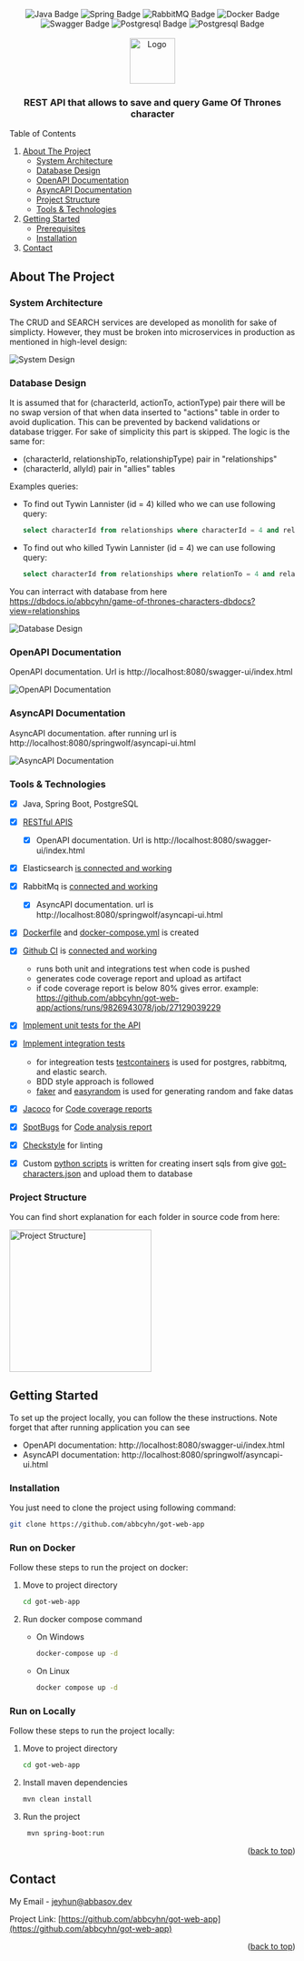 <a name="readme-top"></a>

<!-- BADGE LOGO -->
<div align="center">
    <img src="https://img.shields.io/badge/Java-ED8B00?style=for-the-badge&logo=openjdk&logoColor=white" alt="Java Badge">
    <img src="https://img.shields.io/badge/spring-%236DB33F.svg?style=for-the-badge&logo=spring&logoColor=white" alt="Spring Badge">
    <img src="https://img.shields.io/badge/Rabbitmq-FF6600?style=for-the-badge" alt="RabbitMQ Badge">
    <img src="https://img.shields.io/badge/docker-%230db7ed.svg?style=for-the-badge&logo=docker&logoColor=white" alt="Docker Badge">
    <img src="https://img.shields.io/badge/-Swagger-%23Clojure?style=for-the-badge&logo=swagger&logoColor=white" alt="Swagger Badge">
    <img src="https://img.shields.io/badge/openapiinitiative-%23000000.svg?style=for-the-badge&logo=postgresql&logoColor=white" alt="Postgresql Badge">
    <img src="https://img.shields.io/badge/postgres-%23316192.svg?style=for-the-badge&logo=postgresql&logoColor=white" alt="Postgresql Badge">
</div>



<!-- PROJECT LOGO -->
<br />
<div align="center">
  <a href="https://github.com/abbcyhn/got-web-app">
    <img src="docs/logo.png" alt="Logo" width="80" height="80">
  </a>

<h3 align="center">REST API that allows to save and query Game Of Thrones character</h3>
</div>

<!-- TABLE OF CONTENTS -->
<summary>Table of Contents</summary>
<ol>
  <li>
    <a href="#about-the-project">About The Project</a>
    <ul>
      <li><a href="#system-architecture">System Architecture</a></li>
      <li><a href="#database-design">Database Design</a></li>
      <li><a href="#openapi-documentation">OpenAPI Documentation</a></li>
      <li><a href="#asyncapi-doc">AsyncAPI Documentation</a></li>
      <li><a href="#project-structure">Project Structure</a></li>
      <li><a href="#tools-technologies">Tools & Technologies</a></li>
    </ul>
  </li>
  <li>
    <a href="#getting-started">Getting Started</a>
    <ul>
      <li><a href="#prerequisites">Prerequisites</a></li>
      <li><a href="#installation">Installation</a></li>
    </ul>
  </li>
  <li><a href="#contact">Contact</a></li>
</ol>



<!-- ABOUT THE PROJECT -->
## About The Project

### System Architecture

The CRUD and SEARCH services are developed as monolith for sake of simplicty. However, they must be broken into microservices in production as mentioned in high-level design:

![System Design][system-design]

### Database Design

It is assumed that for (characterId, actionTo, actionType) pair there will be no swap version of that when data inserted to "actions" table in order to avoid duplication. This can be prevented by backend validations or database trigger. For sake of simplicity this part is skipped. The logic is the same for:
* (characterId, relationshipTo, relationshipType) pair in "relationships"
* (characterId, allyId) pair in "allies" tables

Examples queries:

* To find out Tywin Lannister (id = 4) killed who we can use following query:
  ```sql
  select characterId from relationships where characterId = 4 and relationType = KILLED
  ```

* To find out who killed Tywin Lannister (id = 4) we can use following query:
  ```sql
  select characterId from relationships where relationTo = 4 and relationType = KILLED
  ```


You can interract with database from here https://dbdocs.io/abbcyhn/game-of-thrones-characters-dbdocs?view=relationships

![Database Design][database-design]

### OpenAPI Documentation

OpenAPI documentation. Url is http://localhost:8080/swagger-ui/index.html

![OpenAPI Documentation][openapi-doc]

### AsyncAPI Documentation

AsyncAPI documentation. after running url is http://localhost:8080/springwolf/asyncapi-ui.html

![AsyncAPI Documentation][asyncapi-doc]

### Tools & Technologies
- [x] Java, Spring Boot, PostgreSQL
- [x] [RESTful APIS](/src/main/java/com/whalar/gameofthrones/controller)
  - [x] OpenAPI documentation. Url is http://localhost:8080/swagger-ui/index.html
- [x] Elasticsearch [is connected and working](/src/main/java/com/whalar/gameofthrones/model/CharacterDocument.java)
- [x] RabbitMq is [connected and working](/src/main/java/com/whalar/gameofthrones/rabbitmq)
  - [x] AsyncAPI documentation. url is http://localhost:8080/springwolf/asyncapi-ui.html
- [x] [Dockerfile](Dockerfile) and [docker-compose.yml](docker-compose.yml) is created
- [x] [Github CI](.github/workflows/ci.yml) is [connected and working](https://github.com/abbcyhn/got-web-app/actions/)
  * runs both unit and integrations test when code is pushed
  * generates code coverage report and upload as artifact
  * if code coverage report is below 80% gives error. example: https://github.com/abbcyhn/got-web-app/actions/runs/9826943078/job/27129039229
- [x] [Implement unit tests for the API](/src/test/java/com/whalar/gameofthrones/unit_tests)
- [x] [Implement integration tests](/src/test/java/com/whalar/gameofthrones/integrations_tests)
  * for integreation tests [testcontainers](https://testcontainers.com/) is used for postgres, rabbitmq, and elastic search.
  * BDD style approach is followed
  * [faker](https://github.com/DiUS/java-faker) and [easyrandom](https://github.com/j-easy/easy-random) is used for generating random and fake datas
- [x] [Jacoco](https://www.jacoco.org/) for [Code coverage reports](https://github.com/abbcyhn/got-web-app/actions/runs/9827328623/artifacts/1675017849)
- [x] [SpotBugs](https://spotbugs.github.io/) for [Code analysis report](https://github.com/abbcyhn/got-web-app/actions/runs/9827328623/artifacts/1675017850)
- [x] [Checkstyle](https://checkstyle.sourceforge.io/) for linting
- [x] Custom [python scripts](scripts) is written for creating insert sqls from give [got-characters.json](scripts/got-characters.json) and upload them to database


### Project Structure

You can find short explanation for each folder in source code from here:

<img src="docs/projectstructure.png" alt="Project Structure]" width="250"/>

<!-- GETTING STARTED -->
## Getting Started
To set up the project locally, you can follow the these instructions.
Note forget that after running application you can see
* OpenAPI documentation: http://localhost:8080/swagger-ui/index.html
* AsyncAPI documentation: http://localhost:8080/springwolf/asyncapi-ui.html

### Installation
You just need to clone the project using following command:
```sh
git clone https://github.com/abbcyhn/got-web-app
```

### Run on Docker

Follow these steps to run the project on docker:

1. Move to project directory
   ```sh
   cd got-web-app
   ```

2. Run docker compose command

    * On Windows
      ```sh
      docker-compose up -d
      ```

    * On Linux
      ```sh
      docker compose up -d
      ```

### Run on Locally
Follow these steps to run the project locally:
1. Move to project directory
   ```sh
   cd got-web-app
   ```

2. Install maven dependencies
   ```sh
   mvn clean install
   ```

3. Run the project
   ```sh
    mvn spring-boot:run
   ```

<p align="right">(<a href="#readme-top">back to top</a>)</p>


<!-- CONTACT -->
## Contact

My Email - jeyhun@abbasov.dev

Project Link: [https://github.com/abbcyhn/got-web-app](https://github.com/abbcyhn/got-web-app)

<p align="right">(<a href="#readme-top">back to top</a>)</p>



<!-- MARKDOWN LINKS & IMAGES -->
[system-design]: docs/systemdesign.png
[database-design]: docs/dbdesign.png
[openapi-doc]: docs/openapi.png
[asyncapi-doc]: docs/asyncapi.png
[project-structure]: docs/projectstructure.png
